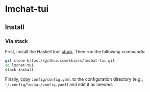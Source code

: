 # lmchat-tui

## Install

### Via stack

First, install the Haskell tool [stack](https://docs.haskellstack.org/en/stable/). Then run the following commands:
``` bash
git clone https://github.com/skiars/lmchat-tui.git
cd lmchat-tui
stack install
```

Finally, copy `config/config.yaml` to the configuration directory (e.g., `~/.config/lmchat/config.yaml`) and edit it as needed.
